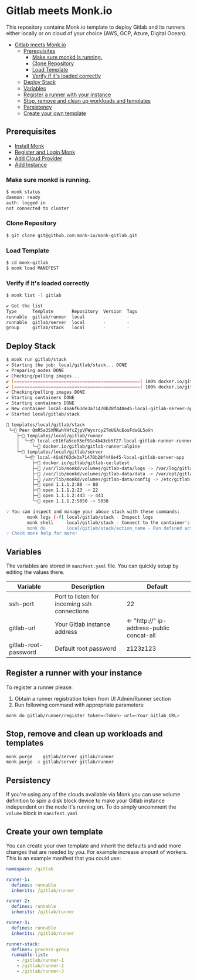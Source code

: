 Gitlab meets Monk.io
====================

This repository contains Monk.io template to deploy Gitlab and its runners either locally or on cloud of your choice (AWS, GCP, Azure, Digital Ocean).

- [Gitlab meets Monk.io](#gitlab-meets-monkio)
  - [Prerequisites](#prerequisites)
    - [Make sure monkd is running.](#make-sure-monkd-is-running)
    - [Clone Repository](#clone-repository)
    - [Load Template](#load-template)
    - [Verify if it's loaded correctly](#verify-if-its-loaded-correctly)
  - [Deploy Stack](#deploy-stack)
  - [Variables](#variables)
  - [Register a runner with your instance](#register-a-runner-with-your-instance)
  - [Stop, remove and clean up workloads and templates](#stop-remove-and-clean-up-workloads-and-templates)
  - [Persistency](#persistency)
  - [Create your own template](#create-your-own-template)

## Prerequisites

- [Install Monk](https://docs.monk.io/docs/get-monk)
- [Register and Login Monk](https://docs.monk.io/docs/acc-and-auth)
- [Add Cloud Provider](https://docs.monk.io/docs/cloud-provider)
- [Add Instance](https://docs.monk.io/docs/multi-cloud)

### Make sure monkd is running.

```bash
$ monk status
daemon: ready
auth: logged in
not connected to cluster
```

### Clone Repository

```bash
$ git clone git@github.com:monk-io/monk-gitlab.git
```

### Load Template

```bash
$ cd monk-gitlab
$ monk load MANIFEST
```

### Verify if it's loaded correctly

```bash
$ monk list -l gitlab

✔ Got the list
Type      Template       Repository  Version  Tags
runnable  gitlab/runner  local       -        -
runnable  gitlab/server  local       -        -
group     gitlab/stack   local       -        -
```

## Deploy Stack

```bash
$ monk run gitlab/stack
✔ Starting the job: local/gitlab/stack... DONE
✔ Preparing nodes DONE
✔ Checking/pulling images...
✔ [================================================] 100% docker.io/gitlab/gitlab-ce:latest QmR5a3SXMKwhYHfcZjpVFWycrcy2TmUGAuEosFdsGL5oVn
✔ [================================================] 100% docker.io/gitlab/gitlab-runner:alpine QmR5a3SXMKwhYHfcZjpVFWycrcy2TmUGAuEosFdsGL5oVn
✔ Checking/pulling images DONE
✔ Starting containers DONE
✔ Starting containers DONE
✔ New container local-46a6f63de3a71470b28f440e45-local-gitlab-server-app created DONE
✔ Started local/gitlab/stack

🔩 templates/local/gitlab/stack
 └─🧊 Peer QmR5a3SXMKwhYHfcZjpVFWycrcy2TmUGAuEosFdsGL5oVn
    ├─🔩 templates/local/gitlab/runner
    │  └─📦 local-c616fa5ce83ef91e4b43cb5f27-local-gitlab-runner-runner
    │     └─🧩 docker.io/gitlab/gitlab-runner:alpine
    └─🔩 templates/local/gitlab/server
       └─📦 local-46a6f63de3a71470b28f440e45-local-gitlab-server-app
          ├─🧩 docker.io/gitlab/gitlab-ce:latest
          ├─💾 /var/lib/monkd/volumes/gitlab-data/logs -> /var/log/gitlab
          ├─💾 /var/lib/monkd/volumes/gitlab-data/data -> /var/opt/gitlab
          ├─💾 /var/lib/monkd/volumes/gitlab-data/config -> /etc/gitlab
          ├─🔌 open 1.1.1.2:80 -> 80
          ├─🔌 open 1.1.1.2:23 -> 22
          ├─🔌 open 1.1.1.2:443 -> 443
          └─🔌 open 1.1.1.2:5050 -> 5050

💡 You can inspect and manage your above stack with these commands:
        monk logs (-f) local/gitlab/stack - Inspect logs
        monk shell     local/gitlab/stack - Connect to the container's shell
        monk do        local/gitlab/stack/action_name - Run defined action (if exists)
💡 Check monk help for more!
```

## Variables

The variables are stored in `manifest.yaml` file.
You can quickly setup by editing the values there.

| Variable             | Description                                 | Default                                   |
| -------------------- | ------------------------------------------- | ----------------------------------------- |
| ssh-port             | Port to listen for incoming ssh connections | 22                                        |
| gitlab-url           | Your Gitlab instance address                | <- "http://" ip-address-public concat-all |
| gitlab-root-password | Default root password                       | z123z123                                  |

## Register a runner with your instance

To register a runner please:

1) Obtain a runner registration token from UI Admin/Runner section
2) Run following command with appropriate parameters:

```bash
monk do gitlab/runner/register token=<Token> url=<Your_Gitlab_URL>
```

## Stop, remove and clean up workloads and templates

```bash
monk purge    gitlab/server gitlab/runner
monk purge -x gitlab/server gitlab/runner
```

## Persistency

If you're using any of the clouds available via Monk.you can use volume definition to spin a disk block device to make your Gitlab instance independent on the node it's running on.
To do simply uncomment the `volume` block in `manifest.yaml`

## Create your own template

You can create your own template and inherit the defaults and add more changes that are needed by you. For example increase amount of workers.
This is an example manifest that you could use:

```yaml
namespace: /gitlab

runner-1:
  defines: runnable
  inherits: /gitlab/runner

runner-2:
  defines: runnable
  inherits: /gitlab/runner

runner-3:
  defines: runnable
  inherits: /gitlab/runner

runner-stack:
  defines: process-group
  runnable-list:
    - /gitlab/runner-1
    - /gitlab/runner-2
    - /gitlab/runner-3
```
